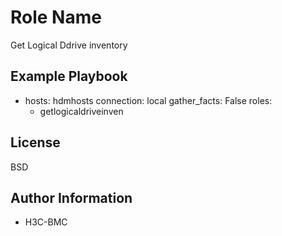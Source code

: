 Role Name
=========
Get Logical Ddrive inventory

Example Playbook
----------------
- hosts: hdmhosts
  connection: local
  gather_facts: False
  roles:
    - getlogicaldriveinven

License
-------

BSD

Author Information
------------------

- H3C-BMC

